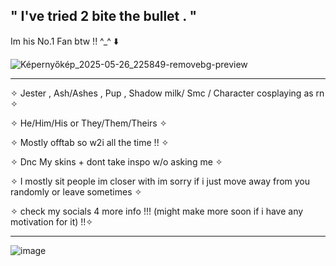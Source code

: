 ## " I've tried 2 bite the bullet . "


 Im his No.1 Fan btw !! ^_^ ⬇️ 

 ![Képernyőkép_2025-05-26_225849-removebg-preview](https://github.com/user-attachments/assets/81ac38e8-7acc-45a3-9b66-b78c1363a03d)



-----------------------------------------------------------------------------------------------------------------------------------------------------


✧ Jester , Ash/Ashes , Pup , Shadow milk/ Smc / Character cosplaying as rn ✧   

✧ He/Him/His or They/Them/Theirs ✧

✧ Mostly offtab so w2i all the time !! ✧

✧ Dnc My skins + dont take inspo w/o asking me ✧

✧ I mostly sit people im closer with im sorry if i just move away from you randomly or leave sometimes ✧ 

✧ check my socials 4 more info !!! (might make more soon if i have any motivation for it) !!✧



-----------------------------------------------------------------------------------------------------------------------------------------------------
![image](https://github.com/user-attachments/assets/97f77e4b-5e58-44f1-981d-c25645cac960)



































